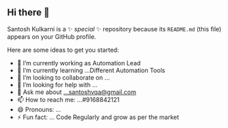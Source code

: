 ## Hi there 👋

Santosh Kulkarni is a ✨ _special_ ✨ repository because its `README.md` (this file) appears on your GitHub profile.

Here are some ideas to get you started:

- 🔭 I’m currently working as Automation Lead 
- 🌱 I’m currently learning ...Different Automation Tools
- 👯 I’m looking to collaborate on ...
- 🤔 I’m looking for help with ...
- 💬 Ask me about ...santoshvqa@gmail.com
- 📫 How to reach me: ...#9168842121
- 😄 Pronouns: ...
- ⚡ Fun fact: ... Code Regularly and grow as per the market

